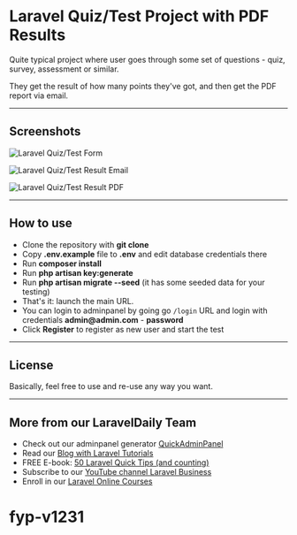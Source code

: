 # Laravel Quiz/Test Project with PDF Results

Quite typical project where user goes through some set of questions - quiz, survey, assessment or similar.

They get the result of how many points they've got, and then get the PDF report via email.

- - - - -

## Screenshots 

![Laravel Quiz/Test Form](https://laraveldaily.com/wp-content/uploads/2020/01/Screen-Shot-2020-01-06-at-3.26.01-PM.png)

![Laravel Quiz/Test Result Email](https://laraveldaily.com/wp-content/uploads/2020/01/Screen-Shot-2020-01-06-at-3.26.23-PM.png)

![Laravel Quiz/Test Result PDF](https://laraveldaily.com/wp-content/uploads/2020/01/Screen-Shot-2020-01-06-at-3.26.12-PM.png)

- - - - -

## How to use

- Clone the repository with __git clone__
- Copy __.env.example__ file to __.env__ and edit database credentials there
- Run __composer install__
- Run __php artisan key:generate__
- Run __php artisan migrate --seed__ (it has some seeded data for your testing)
- That's it: launch the main URL. 
- You can login to adminpanel by going go `/login` URL and login with credentials __admin@admin.com__ - __password__
- Click __Register__ to register as new user and start the test


- - - - -

## License

Basically, feel free to use and re-use any way you want.

- - - - -

## More from our LaravelDaily Team

- Check out our adminpanel generator [QuickAdminPanel](https://quickadminpanel.com)
- Read our [Blog with Laravel Tutorials](https://laraveldaily.com)
- FREE E-book: [50 Laravel Quick Tips (and counting)](https://laraveldaily.com/free-e-book-40-laravel-quick-tips-and-counting/)
- Subscribe to our [YouTube channel Laravel Business](https://www.youtube.com/channel/UCTuplgOBi6tJIlesIboymGA)
- Enroll in our [Laravel Online Courses](https://laraveldaily.teachable.com/)
# fyp-v1231
